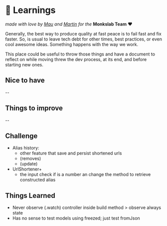 
# :blue_book: Learnings

_made with love by [Mau](https://github.com/maurodibert) and [Martin](https://github.com/mal2tin)  for the_ **Monkslab Team** ❤️

Generally, the best way to produce quality at fast peace is to fail fast and fix faster. So, is usual to leave tech debt for other times, best practices, or even cool awesome ideas. Something happens with the way we work.

This place could be useful to throw those things and have a document to reflect on while moving threw the dev process, at its end, and before starting new ones.

## Nice to have

--

## Things to improve

--

## Challenge

- Alias history:
  - other feature that save and persist shortened urls
  - (removes)
  - (update)
- UrlShortener+
  - the input check if is a number an change the method to retrieve constructed alias

## Things Learned

- Never observe (.watch) controller inside build method > observe always state
- Has no sense to test models using freezed; just test fromJson
